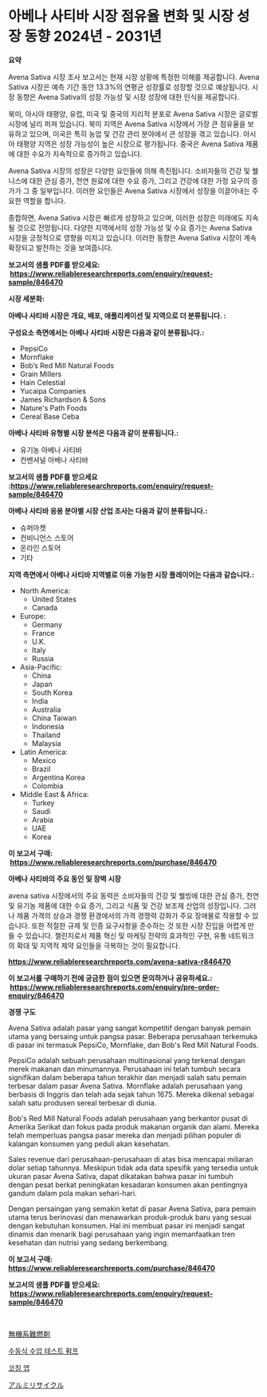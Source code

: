 <p><h1>아베나 사티바 시장 점유율 변화 및 시장 성장 동향 2024년 - 2031년</h1></p><p><strong>요약</strong></p>
<p><p>Avena Sativa 시장 조사 보고서는 현재 시장 상황에 특정한 이해를 제공합니다. Avena Sativa 시장은 예측 기간 동안 13.3%의 연평균 성장률로 성장할 것으로 예상됩니다. 시장 동향은 Avena Sativa의 성장 가능성 및 시장 성장에 대한 인식을 제공합니다.</p><p>북미, 아시아 태평양, 유럽, 미국 및 중국의 지리적 분포로 Avena Sativa 시장은 글로벌 시장에 널리 퍼져 있습니다. 북미 지역은 Avena Sativa 시장에서 가장 큰 점유율을 보유하고 있으며, 미국은 특히 농업 및 건강 관리 분야에서 큰 성장을 겪고 있습니다. 아시아 태평양 지역은 성장 가능성이 높은 시장으로 평가됩니다. 중국은 Avena Sativa 제품에 대한 수요가 지속적으로 증가하고 있습니다.</p><p>Avena Sativa 시장의 성장은 다양한 요인들에 의해 촉진됩니다. 소비자들의 건강 및 웰니스에 대한 관심 증가, 천연 원료에 대한 수요 증가, 그리고 건강에 대한 가정 요구의 증가가 그 중 일부입니다. 이러한 요인들은 Avena Sativa 시장에서 성장을 이끌어내는 주요한 역할을 합니다.</p><p>종합하면, Avena Sativa 시장은 빠르게 성장하고 있으며, 이러한 성장은 미래에도 지속될 것으로 전망됩니다. 다양한 지역에서의 성장 가능성 및 수요 증가는 Avena Sativa 시장을 긍정적으로 영향을 미치고 있습니다. 이러한 동향은 Avena Sativa 시장이 계속 확장되고 발전하는 것을 보여줍니다.</p></p>
<p><strong>보고서의 샘플 PDF를 받으세요: &nbsp;<a href="https://www.reliableresearchreports.com/enquiry/request-sample/846470">https://www.reliableresearchreports.com/enquiry/request-sample/846470</a></strong></p>
<p><strong>시장 세분화:</strong></p>
<p><strong> 아베나 사티바 시장은 개요, 배포, 애플리케이션 및 지역으로 더 분류됩니다. :</strong></p>
<p><strong>구성요소 측면에서는 아베나 사티바 시장은 다음과 같이 분류됩니다.:</strong></p>
<p><ul><li>PepsiCo</li><li>Mornflake</li><li>Bob’s Red Mill Natural Foods</li><li>Grain Millers</li><li>Hain Celestial</li><li>Yucaipa Companies</li><li>James Richardson & Sons</li><li>Nature's Path Foods</li><li>Cereal Base Ceba</li></ul></p>
<p><strong> 아베나 사티바 유형별 시장 분석은 다음과 같이 분류됩니다.:</strong></p>
<p><ul><li>유기농 아베나 사티바</li><li>컨벤셔널 아베나 사티바</li></ul></p>
<p><strong>보고서의 샘플 PDF를 받으세요 :<a href="https://www.reliableresearchreports.com/enquiry/request-sample/846470">https://www.reliableresearchreports.com/enquiry/request-sample/846470</a></strong></p>
<p><strong> 아베나 사티바 응용 분야별 시장 산업 조사는 다음과 같이 분류됩니다.:</strong></p>
<p><ul><li>슈퍼마켓</li><li>컨비니언스 스토어</li><li>온라인 스토어</li><li>기타</li></ul></p>
<p><strong>지역 측면에서 아베나 사티바 지역별로 이용 가능한 시장 플레이어는 다음과 같습니다.:</strong></p>
<p><ul>
    <li>
        North America:
        <ul>
            <li>United States</li>
            <li>Canada</li>
        </ul>
    </li>
    <li>
        Europe:
        <ul>
            <li>Germany</li>
            <li>France</li>
            <li>U.K.</li>
            <li>Italy</li>
            <li>Russia</li>
        </ul>
    </li>
    <li>
        Asia-Pacific:
        <ul>
            <li>China</li>
            <li>Japan</li>
            <li>South Korea</li>
            <li>India</li>
            <li>Australia</li>
            <li>China Taiwan</li>
            <li>Indonesia</li>
            <li>Thailand</li>
            <li>Malaysia</li>
        </ul>
    </li>
    <li>
        Latin America:
        <ul>
            <li>Mexico</li>
            <li>Brazil</li>
            <li>Argentina Korea</li>
            <li>Colombia</li>
        </ul>
    </li>
    <li>
        Middle East & Africa:
        <ul>
            <li>Turkey</li>
            <li>Saudi</li>
            <li>Arabia</li>
            <li>UAE</li>
            <li>Korea</li>
        </ul>
    </li>
    </ul></p>
<p><strong>이 보고서 구매: &nbsp;<a href="https://www.reliableresearchreports.com/purchase/846470">https://www.reliableresearchreports.com/purchase/846470</a></strong></p>
<p><strong>아베나 사티바의 주요 동인 및 장벽 시장</strong></p>
<p><p>avena sativa 시장에서의 주요 동력은 소비자들의 건강 및 웰빙에 대한 관심 증가, 천연 및 유기농 제품에 대한 수요 증가, 그리고 식품 및 건강 보조제 산업의 성장입니다. 그러나 제품 가격의 상승과 경쟁 환경에서의 가격 경쟁력 강화가 주요 장애물로 작용할 수 있습니다. 또한 적절한 규제 및 인증 요구사항을 준수하는 것 또한 시장 진입을 어렵게 만들 수 있습니다. 챌린지로서 제품 혁신 및 마케팅 전략의 효과적인 구현, 유통 네트워크의 확대 및 지역적 제약 요인들을 극복하는 것이 필요합니다.</p></p>
<p><strong><a href="https://www.reliableresearchreports.com/avena-sativa-r846470">https://www.reliableresearchreports.com/avena-sativa-r846470</a></strong></p>
<p><strong>이 보고서를 구매하기 전에 궁금한 점이 있으면 문의하거나 공유하세요.: &nbsp;<a href="https://www.reliableresearchreports.com/enquiry/pre-order-enquiry/846470">https://www.reliableresearchreports.com/enquiry/pre-order-enquiry/846470</a></strong></p>
<p><strong>경쟁 구도</strong></p>
<p><p>Avena Sativa adalah pasar yang sangat kompetitif dengan banyak pemain utama yang bersaing untuk pangsa pasar. Beberapa perusahaan terkemuka di pasar ini termasuk PepsiCo, Mornflake, dan Bob's Red Mill Natural Foods.</p><p>PepsiCo adalah sebuah perusahaan multinasional yang terkenal dengan merek makanan dan minumannya. Perusahaan ini telah tumbuh secara signifikan dalam beberapa tahun terakhir dan menjadi salah satu pemain terbesar dalam pasar Avena Sativa. Mornflake adalah perusahaan yang berbasis di Inggris dan telah ada sejak tahun 1675. Mereka dikenal sebagai salah satu produsen sereal terbesar di dunia.</p><p>Bob's Red Mill Natural Foods adalah perusahaan yang berkantor pusat di Amerika Serikat dan fokus pada produk makanan organik dan alami. Mereka telah memperluas pangsa pasar mereka dan menjadi pilihan populer di kalangan konsumen yang peduli akan kesehatan.</p><p>Sales revenue dari perusahaan-perusahaan di atas bisa mencapai miliaran dolar setiap tahunnya. Meskipun tidak ada data spesifik yang tersedia untuk ukuran pasar Avena Sativa, dapat dikatakan bahwa pasar ini tumbuh dengan pesat berkat peningkatan kesadaran konsumen akan pentingnya gandum dalam pola makan sehari-hari.</p><p>Dengan persaingan yang semakin ketat di pasar Avena Sativa, para pemain utama terus berinovasi dan menawarkan produk-produk baru yang sesuai dengan kebutuhan konsumen. Hal ini membuat pasar ini menjadi sangat dinamis dan menarik bagi perusahaan yang ingin memanfaatkan tren kesehatan dan nutrisi yang sedang berkembang.</p></p>
<p><strong>이 보고서 구매: &nbsp; <a href="https://www.reliableresearchreports.com/purchase/846470">https://www.reliableresearchreports.com/purchase/846470</a></strong></p>
<p><strong>보고서의 샘플 PDF를 받으세요: &nbsp;<a href="https://www.reliableresearchreports.com/enquiry/request-sample/846470">https://www.reliableresearchreports.com/enquiry/request-sample/846470</a></strong><strong></strong></p>
<p>&nbsp;</p>
<p><p><a href="https://medium.com/@nic.neale/%E7%84%A1%E6%A9%9F%E3%81%AE%E9%9B%A3%E7%87%83%E5%89%A4%E5%B8%82%E5%A0%B4%E5%B1%95%E6%9C%9B-%E6%A5%AD%E7%95%8C%E3%81%AE%E6%A6%82%E8%A6%81%E3%81%A8%E4%BA%88%E6%B8%AC-2024%E5%B9%B4%E3%81%8B%E3%82%892031%E5%B9%B4-37631a076bc4">無機系難燃剤</a></p><p><a href="https://medium.com/@abelusikowski95672023/%EC%88%98%EB%8F%99%EC%8B%9D-%EC%9C%A0%EC%B2%B4%EC%95%95%EB%A0%A5-%EC%8B%9C%ED%97%98-%ED%8E%8C%ED%94%84-%EC%8B%9C%EC%9E%A5%EC%9D%80-%EC%8B%9C%EC%9E%A5-%EC%A0%90%EC%9C%A0%EC%9C%A8-%EC%8B%9C%EC%9E%A5-%EB%8F%99%ED%96%A5-%EB%B0%8F-%EC%8B%9C%EC%9E%A5-%EC%84%B1%EC%9E%A5%EC%97%90-%EB%8C%80%ED%95%9C-%EC%A0%95%EB%B3%B4%EB%A5%BC-%EC%A0%9C%EA%B3%B5%ED%95%A9%EB%8B%88%EB%8B%A4-598391044265">수동식 수압 테스트 펌프</a></p><p><a href="https://medium.com/@marchall15/%EC%BD%94%EC%B9%AD-%EC%95%B1-%EC%8B%9C%EC%9E%A5-%EC%A1%B0%EC%82%AC-%EB%B3%B4%EA%B3%A0%EC%84%9C-%EA%B7%B8-%EC%97%AD%EC%82%AC-%EB%B0%8F-2024%EB%85%84%EB%B6%80%ED%84%B0-2031%EB%85%84%EA%B9%8C%EC%A7%80%EC%9D%98-%EC%98%88%EC%B8%A1-60c2ff4b6d09">코칭 앱</a></p><p><a href="https://medium.com/@evans21bill/%E3%82%A2%E3%83%AB%E3%83%9F%E3%83%8B%E3%82%A6%E3%83%A0%E3%83%AA%E3%82%B5%E3%82%A4%E3%82%AF%E3%83%AB%E5%B8%82%E5%A0%B4%E3%81%AE%E8%A6%8F%E6%A8%A1-%E5%B8%82%E5%A0%B4%E5%B1%95%E6%9C%9B%E3%81%A8%E5%B8%82%E5%A0%B4%E4%BA%88%E6%B8%AC-2024%E5%B9%B4%E3%81%8B%E3%82%892031%E5%B9%B4%E3%81%BE%E3%81%A7-fdc8d8095b99">アルミリサイクル</a></p></p>